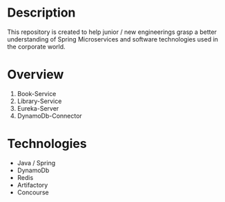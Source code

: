 # Description
This repository is created to help junior / new engineerings grasp a better understanding of Spring Microservices and software technologies used in the corporate world. 

# Overview
1. Book-Service
2. Library-Service
3. Eureka-Server
4. DynamoDb-Connector

# Technologies
- Java / Spring
- DynamoDb
- Redis
- Artifactory
- Concourse
